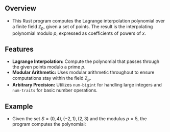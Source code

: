 ## Overview 
- This Rust program computes the Lagrange interpolation polynomial over a finite field $\mathbb{Z}_p$, given a set of points. The result is the interpolating polynomial modulo 
$p$, expressed as coefficients of powers of $x$.
## Features
- **Lagrange Interpolation:** Compute the polynomial that passes through the given points modulo a prime $p$.
- **Modular Arithmetic:** Uses modular arithmetic throughout to ensure computations stay within the field $\mathbb{Z}_p$.
- **Arbitrary Precision:** Utilizes `num-bigint` for handling large integers and `num-traits` for basic number operations.
## Example
- Given the set $S={(0,4),(−2,1),(2,3)}$ and the modulus $p=5$, the program computes the polynomial:
